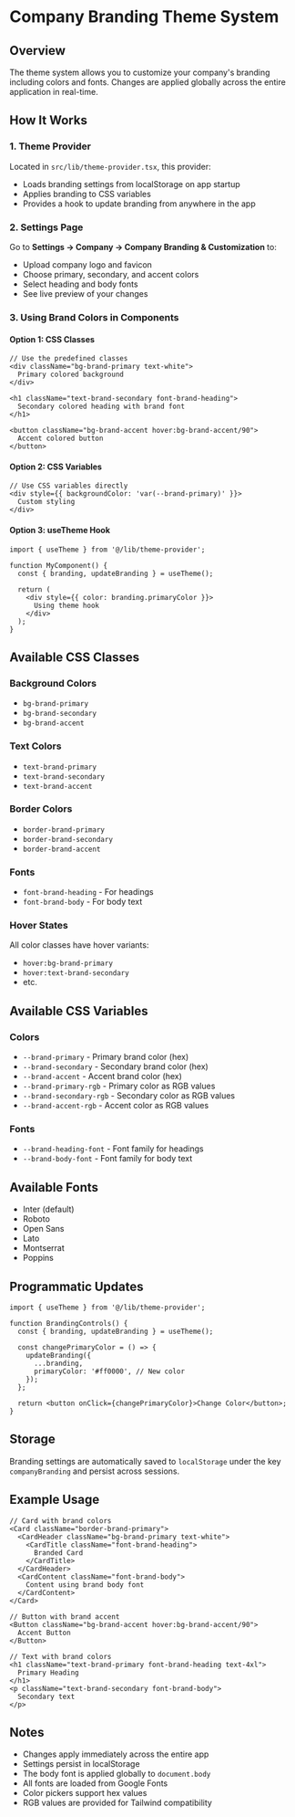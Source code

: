 # Company Branding Theme System

## Overview
The theme system allows you to customize your company's branding including colors and fonts. Changes are applied globally across the entire application in real-time.

## How It Works

### 1. Theme Provider
Located in `src/lib/theme-provider.tsx`, this provider:
- Loads branding settings from localStorage on app startup
- Applies branding to CSS variables
- Provides a hook to update branding from anywhere in the app

### 2. Settings Page
Go to **Settings → Company → Company Branding & Customization** to:
- Upload company logo and favicon
- Choose primary, secondary, and accent colors
- Select heading and body fonts
- See live preview of your changes

### 3. Using Brand Colors in Components

#### Option 1: CSS Classes
```tsx
// Use the predefined classes
<div className="bg-brand-primary text-white">
  Primary colored background
</div>

<h1 className="text-brand-secondary font-brand-heading">
  Secondary colored heading with brand font
</h1>

<button className="bg-brand-accent hover:bg-brand-accent/90">
  Accent colored button
</button>
```

#### Option 2: CSS Variables
```tsx
// Use CSS variables directly
<div style={{ backgroundColor: 'var(--brand-primary)' }}>
  Custom styling
</div>
```

#### Option 3: useTheme Hook
```tsx
import { useTheme } from '@/lib/theme-provider';

function MyComponent() {
  const { branding, updateBranding } = useTheme();
  
  return (
    <div style={{ color: branding.primaryColor }}>
      Using theme hook
    </div>
  );
}
```

## Available CSS Classes

### Background Colors
- `bg-brand-primary`
- `bg-brand-secondary`
- `bg-brand-accent`

### Text Colors
- `text-brand-primary`
- `text-brand-secondary`
- `text-brand-accent`

### Border Colors
- `border-brand-primary`
- `border-brand-secondary`
- `border-brand-accent`

### Fonts
- `font-brand-heading` - For headings
- `font-brand-body` - For body text

### Hover States
All color classes have hover variants:
- `hover:bg-brand-primary`
- `hover:text-brand-secondary`
- etc.

## Available CSS Variables

### Colors
- `--brand-primary` - Primary brand color (hex)
- `--brand-secondary` - Secondary brand color (hex)
- `--brand-accent` - Accent brand color (hex)
- `--brand-primary-rgb` - Primary color as RGB values
- `--brand-secondary-rgb` - Secondary color as RGB values
- `--brand-accent-rgb` - Accent color as RGB values

### Fonts
- `--brand-heading-font` - Font family for headings
- `--brand-body-font` - Font family for body text

## Available Fonts

- Inter (default)
- Roboto
- Open Sans
- Lato
- Montserrat
- Poppins

## Programmatic Updates

```tsx
import { useTheme } from '@/lib/theme-provider';

function BrandingControls() {
  const { branding, updateBranding } = useTheme();
  
  const changePrimaryColor = () => {
    updateBranding({
      ...branding,
      primaryColor: '#ff0000', // New color
    });
  };
  
  return <button onClick={changePrimaryColor}>Change Color</button>;
}
```

## Storage

Branding settings are automatically saved to `localStorage` under the key `companyBranding` and persist across sessions.

## Example Usage

```tsx
// Card with brand colors
<Card className="border-brand-primary">
  <CardHeader className="bg-brand-primary text-white">
    <CardTitle className="font-brand-heading">
      Branded Card
    </CardTitle>
  </CardHeader>
  <CardContent className="font-brand-body">
    Content using brand body font
  </CardContent>
</Card>

// Button with brand accent
<Button className="bg-brand-accent hover:bg-brand-accent/90">
  Accent Button
</Button>

// Text with brand colors
<h1 className="text-brand-primary font-brand-heading text-4xl">
  Primary Heading
</h1>
<p className="text-brand-secondary font-brand-body">
  Secondary text
</p>
```

## Notes

- Changes apply immediately across the entire app
- Settings persist in localStorage
- The body font is applied globally to `document.body`
- All fonts are loaded from Google Fonts
- Color pickers support hex values
- RGB values are provided for Tailwind compatibility
